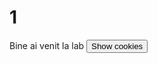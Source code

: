 # 1
<script> document.cookie = "session=test GDPR"; document.cookie = "favorite_task=collect Data"; function alertCookie() { alert(document.cookie); } </script> 
<body> Bine ai venit la lab <button onclick="alertCookie()">Show cookies</button> </body> 
